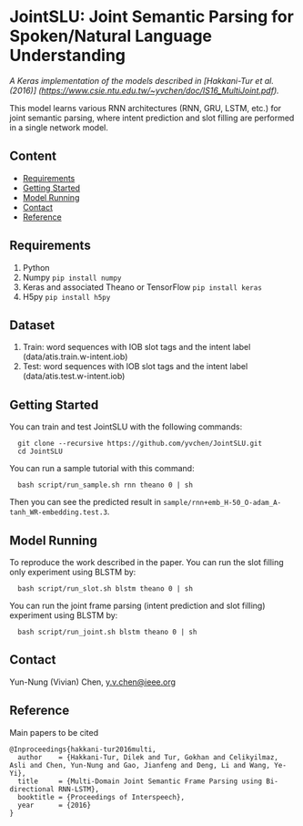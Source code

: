 # JointSLU: Joint Semantic Parsing for Spoken/Natural Language Understanding


*A Keras implementation of the models described in [Hakkani-Tur et al. (2016)] (https://www.csie.ntu.edu.tw/~yvchen/doc/IS16_MultiJoint.pdf).*

This model learns various RNN architectures (RNN, GRU, LSTM, etc.) for joint semantic parsing, 
where intent prediction and slot filling are performed in a single network model.

## Content
* [Requirements](#requirements)
* [Getting Started](#getting-started)
* [Model Running](#model-running)
* [Contact](#contact)
* [Reference](#reference)

## Requirements
1. Python
2. Numpy `pip install numpy`
3. Keras and associated Theano or TensorFlow `pip install keras`
4. H5py `pip install h5py`

## Dataset
1. Train: word sequences with IOB slot tags and the intent label (data/atis.train.w-intent.iob)
2. Test: word sequences with IOB slot tags and the intent label (data/atis.test.w-intent.iob)


## Getting Started
You can train and test JointSLU with the following commands:

```shell
  git clone --recursive https://github.com/yvchen/JointSLU.git
  cd JointSLU
```
You can run a sample tutorial with this command:
```shell
  bash script/run_sample.sh rnn theano 0 | sh
```
Then you can see the predicted result in `sample/rnn+emb_H-50_O-adam_A-tanh_WR-embedding.test.3`.

## Model Running
To reproduce the work described in the paper.
You can run the slot filling only experiment using BLSTM by:
```shell
  bash script/run_slot.sh blstm theano 0 | sh
```
You can run the joint frame parsing (intent prediction and slot filling) experiment using BLSTM by:
```shell
  bash script/run_joint.sh blstm theano 0 | sh
```

## Contact
Yun-Nung (Vivian) Chen, y.v.chen@ieee.org

## Reference

Main papers to be cited
```
@Inproceedings{hakkani-tur2016multi,
  author    = {Hakkani-Tur, Dilek and Tur, Gokhan and Celikyilmaz, Asli and Chen, Yun-Nung and Gao, Jianfeng and Deng, Li and Wang, Ye-Yi},
  title     = {Multi-Domain Joint Semantic Frame Parsing using Bi-directional RNN-LSTM},
  booktitle = {Proceedings of Interspeech},
  year      = {2016}
}


